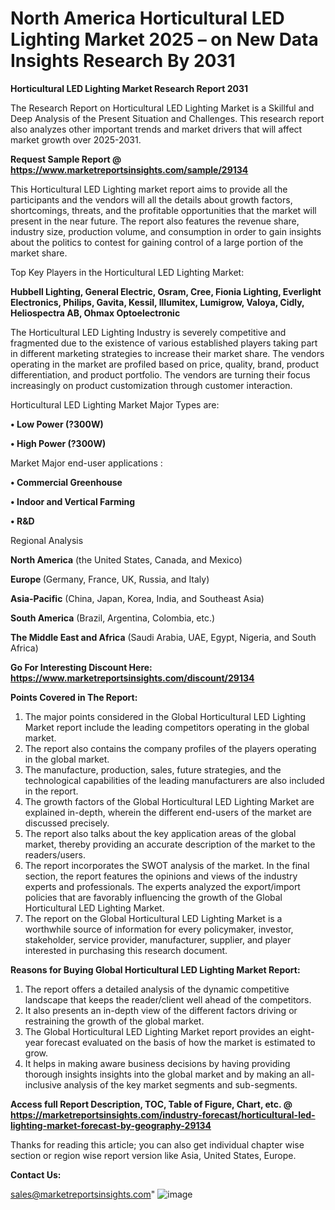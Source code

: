 # North America Horticultural LED Lighting Market 2025 – on New Data Insights Research By 2031

<strong>Horticultural LED Lighting Market Research Report 2031</strong>

The Research Report on Horticultural LED Lighting Market is a Skillful and Deep Analysis of the Present Situation and Challenges. This research report also analyzes other important trends and market drivers that will affect market growth over 2025-2031.

<strong>Request Sample Report @ <a href=https://www.marketreportsinsights.com/sample/29134>https://www.marketreportsinsights.com/sample/29134</a></strong>

This Horticultural LED Lighting market report aims to provide all the participants and the vendors will all the details about growth factors, shortcomings, threats, and the profitable opportunities that the market will present in the near future. The report also features the revenue share, industry size, production volume, and consumption in order to gain insights about the politics to contest for gaining control of a large portion of the market share.

Top Key Players in the Horticultural LED Lighting Market:

<strong>Hubbell Lighting, General Electric, Osram, Cree, Fionia Lighting, Everlight Electronics, Philips, Gavita, Kessil, Illumitex, Lumigrow, Valoya, Cidly, Heliospectra AB, Ohmax Optoelectronic</strong>

The Horticultural LED Lighting Industry is severely competitive and fragmented due to the existence of various established players taking part in different marketing strategies to increase their market share. The vendors operating in the market are profiled based on price, quality, brand, product differentiation, and product portfolio. The vendors are turning their focus increasingly on product customization through customer interaction.

Horticultural LED Lighting Market Major Types are:

<strong>• Low Power (?300W)

• High Power (?300W)</strong>

Market Major end-user applications :

<strong>• Commercial Greenhouse

• Indoor and Vertical Farming

• R&D</strong>

Regional Analysis

</u><strong><b>North America</b></strong> (the United States, Canada, and Mexico)

<strong><b>Europe </b></strong>(Germany, France, UK, Russia, and Italy)

<strong><b>Asia-Pacific</b></strong> (China, Japan, Korea, India, and Southeast Asia)

<strong><b>South America</b></strong> (Brazil, Argentina, Colombia, etc.)

<strong><b>The Middle East and Africa</b></strong> (Saudi Arabia, UAE, Egypt, Nigeria, and South Africa)

<strong>Go For Interesting Discount Here: <a href=https://www.marketreportsinsights.com/discount/29134>https://www.marketreportsinsights.com/discount/29134</a></strong>

<strong>Points Covered in The Report:</strong>
<ol>
  <li>The major points considered in the Global Horticultural LED Lighting Market report include the leading competitors operating in the global market.</li>
  <li>The report also contains the company profiles of the players operating in the global market.</li>
  <li>The manufacture, production, sales, future strategies, and the technological capabilities of the leading manufacturers are also included in the report.</li>
  <li>The growth factors of the Global Horticultural LED Lighting Market are explained in-depth, wherein the different end-users of the market are discussed precisely.</li>
  <li>The report also talks about the key application areas of the global market, thereby providing an accurate description of the market to the readers/users.</li>
  <li>The report incorporates the SWOT analysis of the market. In the final section, the report features the opinions and views of the industry experts and professionals. The experts analyzed the export/import policies that are favorably influencing the growth of the Global Horticultural LED Lighting Market.</li>
  <li>The report on the Global Horticultural LED Lighting Market is a worthwhile source of information for every policymaker, investor, stakeholder, service provider, manufacturer, supplier, and player interested in purchasing this research document.</li>
</ol>
<strong>Reasons for Buying Global Horticultural LED Lighting Market Report:</strong>

<ol>
  <li>The report offers a detailed analysis of the dynamic competitive landscape that keeps the reader/client well ahead of the competitors.</li>
  <li>It also presents an in-depth view of the different factors driving or restraining the growth of the global market.</li>
  <li>The Global Horticultural LED Lighting Market report provides an eight-year forecast evaluated on the basis of how the market is estimated to grow.</li>
  <li>It helps in making aware business decisions by having providing thorough insights insights into the global market and by making an all-inclusive analysis of the key market segments and sub-segments.</li>
</ol>
<strong>Access full Report Description, TOC, Table of Figure, Chart, etc. @ <a href=https://marketreportsinsights.com/industry-forecast/horticultural-led-lighting-market-forecast-by-geography-29134>https://marketreportsinsights.com/industry-forecast/horticultural-led-lighting-market-forecast-by-geography-29134</a></strong>


Thanks for reading this article; you can also get individual chapter wise section or region wise report version like Asia, United States, Europe.

<strong>Contact Us:</strong>

sales@marketreportsinsights.com"
![image](https://github.com/user-attachments/assets/b9db79cb-ceee-46ef-b089-18b49eb80a1e)
